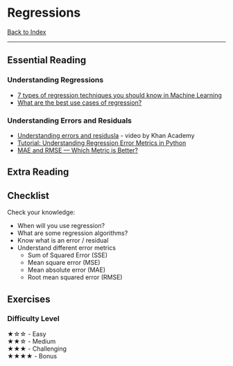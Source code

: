 # Regressions

[Back to Index](../README.md)

---

## Essential Reading

### Understanding Regressions

* [7 types of regression techniques you should know in Machine Learning](https://www.analyticssteps.com/blogs/7-types-regression-technique-you-should-know-machine-learning)
* [What are the best use cases of regression?](https://www.quora.com/What-are-the-best-use-cases-of-regression)

<a name="Errors_and_Residuals"/>

### Understanding Errors and Residuals

* [Understanding errors and residusla](https://www.youtube.com/watch?v=yMgFHbjbAW8) - video by Khan Academy
* [Tutorial: Understanding Regression Error Metrics in Python](https://www.dataquest.io/blog/understanding-regression-error-metrics/)
* [MAE and RMSE — Which Metric is Better?](https://medium.com/human-in-a-machine-world/mae-and-rmse-which-metric-is-better-e60ac3bde13d)

## Extra Reading

## Checklist

Check your knowledge:

* When will you use regression?
* What are some regression algorithms?
* Know what is an error / residual
* Understand different error metrics
  - Sum of Squared Error (SSE)
  - Mean square error (MSE)
  - Mean absolute error (MAE)
  - Root mean squared error (RMSE)

## Exercises

### Difficulty Level

★☆☆  - Easy  
★★☆  - Medium  
★★★  - Challenging  
★★★★ - Bonus
